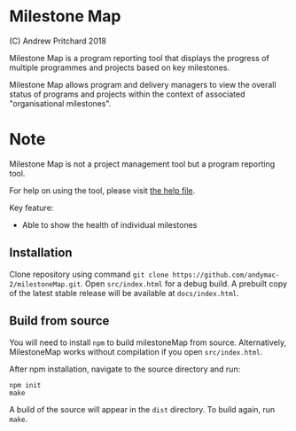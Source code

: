 # Milestone Map

(C) Andrew Pritchard 2018

Milestone Map is a program reporting tool that displays the progress of multiple programmes and projects based on key milestones.

Milestone Map allows program and delivery managers to view the overall status of programs and projects within the context of associated "organisational milestones".

# Note
Milestone Map is not a project management tool but a program reporting tool.

For help on using the tool, please visit [the help file](docs/instructions.md).

Key feature: 
- Able to show the health of individual milestones

## Installation

Clone repository using command `git clone https://github.com/andymac-2/milestoneMap.git`. Open `src/index.html` for a debug build. A prebuilt copy of the latest stable release will be available at `docs/index.html`. 

## Build from source

You will need to install `npm` to build milestoneMap from source. Alternatively, MilestoneMap works without compilation if you open `src/index.html`.

After npm installation, navigate to the source directory and run: 

```
npm init
make
```

A build of the source will appear in the `dist` directory. To build again, run `make`.
